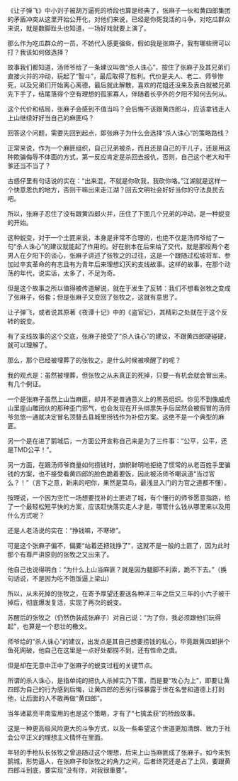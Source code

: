 
《让子弹飞》中小刘子被胡万逼死的桥段也算是经典了，张麻子一伙和黄四郎集团的矛盾冲突从这里开始公开化，对他们来说，已经是你死我活的斗争，对吃瓜群众来说，就是数脚趾头也知道，一场好戏就要上演了。

那么作为吃瓜群众的一员，不妨代入感更强些，假如我是张麻子，我有哪些牌可以打？我该如何做选择？

故事我们都知道，汤师爷给了一条建议叫做“杀人诛心”，按住了张麻子及其兄弟们直接火并的冲动，玩起了“智斗”，最后取得了胜利。代价是夫人、老二、师爷惨死，以及兄弟们开始离心离德，最后就此解散，喜欢的花姐还没来及表白就被兄弟先下手了，结尾落得个空有理想的孤家寡人，伴随着长亭外的夕阳不知何去何从。

这个代价和结局，张麻子会感到不值当吗？会后悔不该跟黄四郎斗，应该拿钱走人上山继续好好当自己的麻匪吗？

回答这个问题，需要先回到起点，即张麻子为什么会选择“杀人诛心”的策略路线？

正常来说，作为一个麻匪组织，自己兄弟被杀，而且还是自己的干儿子，还是用这种欺骗侮辱不体面的方式，第一反应肯定是杀回去报仇，否则，自己这个老大和干爹还当不当了？

古惑仔里有句话说的实在：“出来混，不就是你砍我，我砍你咯。”江湖就是这样一个快意恩仇的地方，否则干嘛出来走江湖？回去文明社会好好当你的守法良民去吧。

所以，张麻子忍住了没有跟黄四郎火并，压住了下面几个兄弟的冲动，是一种蜕变的开始。

这种蜕变，对于一个土匪来说，本身是非常不合理的，也绝不仅是汤师爷给了一句“杀人诛心”的建议就能起了作用的。好在剧本在后来给了交代，就是那段两个老男人在夕阳下的谈心，张麻子讲述了张牧之的过往，这是一个跟随过松坡将军、参加过辛亥革命的有志且有为青年后来理想幻灭的支线故事。这样的故事，在那个动荡的年代，说实话，太多了，不足为奇。

但是这个故事之所以值得被传道解说，就在于发生了反转：我们不想看张牧之变成了张麻子，俗套；但是张麻子又变回了张牧之，这就有意思了。

让子弹飞，或者说其原著《夜谭十记》中的《盗官记》，其精彩之处就在于这个反转的蜕变。

有了支线故事的这个交底，张麻子接受了“杀人诛心”的建议，不跟黄四郎硬碰硬，就可以理解了。

那么，那个已经被埋葬了的张牧之，是什么时候被唤醒了的呢？

我的观点是：虽然被埋葬，但张牧之从未真正的死掉，只要一有机会就会冒出来。有几个例证。

一个是张麻子虽然上山当麻匪，却并不是普通意义上的黑恶组织。你见不到像威虎山里座山雕团伙的那种歪门邪气，也会发现在开头绑票失手后居然会被假冒的汤师爷忽悠一通就决定冒名顶替去县城里捞钱作为补偿方案。这绝不是一个典型的麻匪。

另一个是在进了鹅城后，一方面公开宣称自己来是为了三件事：“公平，公平，还是TMD公平！”。

另一方面，在跟汤师爷商量如何捞钱时，旗帜鲜明地拒绝了惯常的从老百姓手里骗钱的方案，也不接受看黄四郎的脸色跪着要饭，因此被汤师爷嘲讽道“当过官么？！”（言下之意，新来的吧你，果然是菜鸟，最浅显入门的为官之道都不懂）。

按理说，一个因为空忙一场想要找补的土匪进了城，有个懂行的师爷愿意指路，给了一个最轻松短平快的方案，应该赶快落实走人才是，哪管什么钱从哪里来以及用什么方式呢？

还是人老汤说的实在：“挣钱嘛，不寒碜”。

可是这个张麻子偏不，偏要“站着还把钱挣了”，这就不是一般的土匪了，因为此时那个有尊严讲原则的张牧之又出来了。

他自己也说得明白：“为什么上山当麻匪？就是因为腿脚不利索，跪不下去。”（换句话说，不是因为吃不饱饭逼上梁山）

所以，从未死掉的张牧之，在寄予厚望还要送各种洋三年之后又三年的小六子被干掉后，彻底爆发复活，实现了再次的蜕变。

苏醒后的张牧之（仍然伪装成张麻子）对自己说：“为了你，我必须跟他们玩得起”，也算是一个悲壮的檄文。

师爷给的“杀人诛心”的建议，出发点是其自己想要捞钱的私心，毕竟跟黄四郎拼个鱼死网破，他自己在这里是一点好处都捞不到，还有性命之虞。

但是却在无意中正中了张麻子的蜕变过程的关键节点。

所谓的杀人诛心，是指单纯的把仇人杀掉实乃下策，而是要“攻心为上”，即要让黄四郎为自己的行为感到后悔，让黄四郎的恶劣行径暴露于世在名誉和道德上打到他，让后面的人不敢再做“黄四郎”。

当年诸葛亮平南蛮用的也是这个策略，才有了“七擒孟获”的桥段故事。

这是一种更高级风险更大的斗争方式，以及一些希望这个世道更加清朗、致力于社会公平正义的理想主义情怀在里面。

年轻的手枪队长张牧之曾追随过这个理想，后来上山当麻匪成了张麻子。如今来到鹅城，形势逼人，在张麻子和张牧之的角力之间，后者终究还是占了上风，要跟黄四郎斗到底，要实现“没有你，对我很重要”。